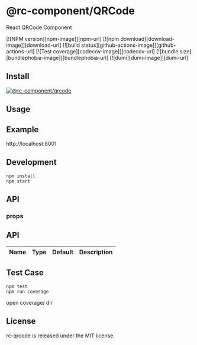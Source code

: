 # @rc-component/QRCode

React QRCode Component

[![NPM version][npm-image]][npm-url]
[![npm download][download-image]][download-url]
[![build status][github-actions-image]][github-actions-url]
[![Test coverage][codecov-image]][codecov-url]
[![bundle size][bundlephobia-image]][bundlephobia-url]
[![dumi][dumi-image]][dumi-url]

## Install

[![@rc-component/qrcode](https://nodei.co/npm/@rc-component/qrcode.png)](https://npmjs.org/package/@rc-component/qrcode)

## Usage

## Example

http://localhost:8001

## Development

```
npm install
npm start
```

## API

### props


## API

| Name | Type | Default | Description |
| --- | --- | --- | --- |

## Test Case

```
npm test
npm run coverage
```

open coverage/ dir

## License

rc-qrcode is released under the MIT license.
